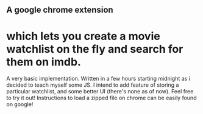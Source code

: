## A google chrome extension 

# which lets you create a movie watchlist on the fly and search for them on imdb. 

A very basic implementation. Written in a few hours starting midnight as i decided to teach myself some JS. I intend to add
feature of storing a particular watchlist, and some better UI (there's none as of now). Feel free to try it out!
Instructions to load  a zipped file on chrome can be easily found on google!
